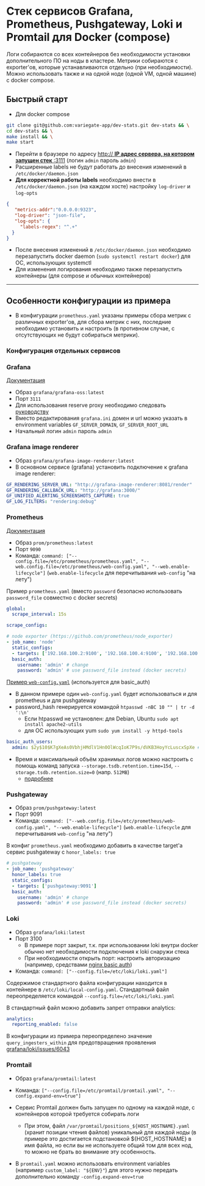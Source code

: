 # Стек сервисов Grafana, Prometheus, Pushgateway, Loki и Promtail для Docker (compose)

Логи собираются со всех контейнеров без необходимости установки дополнительного ПО на ноды в кластере.
Метрики собираются с exporter'ов, которые устанавливаются отдельно (при необходимости).
Можно использовать также и на одной ноде (одной VM, одной машине) c docker compose.

## Быстрый старт

* Для docker compose

```bash
git clone git@github.com:variegate-app/dev-stats.git dev-stats && \
cd dev-stats && \
make install && \
make start
```

* Перейти в браузере по адресу [http:// **IP адрес сервера, на котором запущен стек** :3111](http://localhost:3111) (логин `admin` пароль `admin`)
* Расширенные labels не будут работать до внесения изменений в `/etc/docker/daemon.json`
* **Для корректной работы labels** необходимо внести в `/etc/docker/daemon.json` (на каждом хосте) настройку `log-driver` и `log-opts`
```json
{
   "metrics-addr":"0.0.0.0:9323",
   "log-driver": "json-file",
   "log-opts": {
     "labels-regex": "^.+"
  }
}
```
  * После внесения изменений в `/etc/docker/daemon.json` необходимо перезапустить docker daemon (`sudo systemctl restart docker`) для ОС, использующих systemctl
  * Для изменения логирования необходимо также перезапустить контейнеры (для compose и обычных контейнеров)

---
## Особенности конфигурации из примера

* В конфигурации `prometheus.yaml` указаны примеры сбора метрик с различных exporter'ов, для сбора метрик с них, последние необходимо установить и настроить (в противном случае, с отсутствующих не будут собираться метрики).

### Конфигурация отдельных сервисов

### Grafana

[Документация](https://grafana.com/docs/grafana/latest/setup-grafana/configure-grafana/)

* Образ `grafana/grafana-oss:latest`
* Порт `3111`
* Для использования reserve proxy необходимо следовать [руководству](https://grafana.com/tutorials/run-grafana-behind-a-proxy/)
* Вместо редактирования `grafana.ini` домен и url можно указать в environment variables `GF_SERVER_DOMAIN`, `GF_SERVER_ROOT_URL`
* Начальный логин `admin` пароль `admin`

### Grafana image renderer

* Образ `grafana/grafana-image-renderer:latest`
* В основном сервисе (grafana) установить подключение к grafana image renderer:

```yaml
GF_RENDERING_SERVER_URL: "http://grafana-image-renderer:8081/render"
GF_RENDERING_CALLBACK_URL: "http://grafana:3000/"
GF_UNIFIED_ALERTING_SCREENSHOTS_CAPTURE: true
GF_LOG_FILTERS: "rendering:debug"
```

### Prometheus

[Документация](https://prometheus.io/docs/alerting/latest/configuration/)

* Образ `prom/prometheus:latest`
* Порт `9090`
* Команда: `command: ["--config.file=/etc/prometheus/prometheus.yaml", "--web.config.file=/etc/prometheus/web-config.yaml", "--web.enable-lifecycle"]` (`web.enable-lifecycle` для перечитывания `web-config` "на лету")

Пример `prometheus.yaml` (вместо `password` безопасно использовать `password_file` совместно с docker secrets)

```yaml
global:
  scrape_interval: 15s

scrape_configs:

# node exporter (https://github.com/prometheus/node_exporter)
- job_name: 'node'
  static_configs:
  - targets: ['192.168.100.2:9100', '192.168.100.4:9100', '192.168.100.6:9100'] # change 192.168.100.x to your nodes IPs
  basic_auth:
    username: 'admin' # change
    password: 'admin' # use password_file instead (docker secrets)
```

[Пример `web-config.yaml`](https://github.com/prometheus/prometheus/blob/main/documentation/examples/web-config.yaml) (используется для basic_auth)

* В данном примере один `web-config.yaml` будет использоваться и для prometheus и для pushgateway
* password_hash генерируется командой `htpasswd -nBC 10 "" | tr -d ':\n'` 
  * Если htpasswd не установлен: для Debian, Ubuntu `sudo apt install apache2-utils`
  * для ОС использующих yum `sudo yum install -y httpd-tools`

```yaml
basic_auth_users:
  admin: $2y$10$K7gXeAs0VbhjHMdlV1Hn0OlWcqIoK7P9s/dVKB3HoyYcLuscxSpXe # change "$2y$10..." to basic auth password_hash
```

* Время и максимальный объём хранимых логов можно настроить с помощь команд запуска `--storage.tsdb.retention.time=15d`, `--storage.tsdb.retention.size=0` (напр. `512MB`) 
  * [подробнее](https://prometheus.io/docs/prometheus/latest/storage/)

### Pushgateway

* Образ `prom/pushgateway:latest`
* Порт 9091
* Команда: `command: ["--web.config.file=/etc/prometheus/web-config.yaml", "--web.enable-lifecycle"]` (`web.enable-lifecycle` для перечитывания `web-config` "на лету")

В конфиг `prometheus.yaml` необходимо добавить в качестве target'а сервис pushgateway с `honor_labels: true`

```yaml
# pushgateway
- job_name: 'pushgateway'
  honor_labels: true
  static_configs:
  - targets: ['pushgateway:9091']
  basic_auth:
    username: 'admin' # change
    password: 'admin' # use password_file instead (docker secrets)
```

### Loki

* Образ `grafana/loki:latest`
* Порт 3100 
  * В примере порт закрыт, т.к. при использовании loki внутри docker обычно нет необходимости подключения к loki снаружи стека
  * При необходимости открыть порт: настроить авторизацию (например, средствами [nginx basic auth](https://docs.nginx.com/nginx/admin-guide/security-controls/configuring-http-basic-authentication/))
* Команда: `command: ["--config.file=/etc/loki/loki.yaml"]`

Содержимое стандартного файла конфигурации находится в контейнере в `/etc/loki/local-config.yaml`. Стандартный файл переопределяется командой `--config.file=/etc/loki/loki.yaml`

В стандартный файл можно добавить запрет отправки analytics:

```yaml
analytics:
  reporting_enabled: false
```

В конфигурации из примера переопределено значение `query_ingesters_within` для предотвращения проявления [grafana/loki/issues/6043](https://github.com/grafana/loki/issues/6043)

### Promtail

* Образ `grafana/promtail:latest`
* Команда: `["--config.file=/etc/promtail/promtail.yaml", "--config.expand-env=true"]`
* Сервис Promtail должен быть запущен по одному на каждой ноде, с контейнеров которой требуется собирать логи 
  * При этом, файл `/var/promtail/positions_${HOST_HOSTNAME}.yaml` (хранит позиции чтения файлов) уникальный для каждой ноды (в примере это достигается подстановкой ${HOST_HOSTNAME} в имя файла, но если вы не используете общий том для всех нод, то можно не брать во внимание эту особенность.

* В `promtail.yaml` можно использовать environment variables (например `custom_label: "${ENV}"`) для этого нужно передать дополнительно команду `-config.expand-env=true`